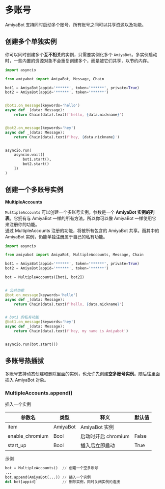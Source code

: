 # 多账号

AmiyaBot 支持同时启动多个账号，所有账号之间可以共享资源以及功能。

## 创建多个单独实例

你可以同时创建多个**互不相关**的实例，只需要实例化多个 `AmiyaBot`。多实例启动时，一些内置的资源对象不会重复创建多个，而是被它们共享，以节约内存。

```python
import asyncio

from amiyabot import AmiyaBot, Message, Chain

bot1 = AmiyaBot(appid='******', token='******', private=True)
bot2 = AmiyaBot(appid='******', token='******')


@bot1.on_message(keywords='hello')
async def _(data: Message):
    return Chain(data).text(f'hello, {data.nickname}')


@bot2.on_message(keywords='hey')
async def _(data: Message):
    return Chain(data).text(f'hey, {data.nickname}')


asyncio.run(
    asyncio.wait([
        bot1.start(),
        bot2.start()
    ])
)
```

## 创建一个多账号实例

**MultipleAccounts**

`MultipleAccounts` 可以创建一个多账号实例，参数是一个 **AmiyaBot 实例的列表**。它拥有与 AmiyaBot 一样的所有方法，所以你可以像 AmiyaBot 一样使用它来注册你的功能。<br>
通过 MultipleAccounts 注册的功能，将被所有包含的 AmiyaBot 共享。而其中的 AmiyaBot 实例，仍能单独注册属于自己的私有功能。

```python {8}
import asyncio

from amiyabot import AmiyaBot, MultipleAccounts, Message, Chain

bot1 = AmiyaBot(appid='******', token='******', private=True)
bot2 = AmiyaBot(appid='******', token='******')

bot = MultipleAccounts([bot1, bot2])


# 公共功能
@bot.on_message(keywords='hello')
async def _(data: Message):
    return Chain(data).text(f'hello, {data.nickname}')


# bot1 的私有功能
@bot1.on_message(keywords='hey')
async def _(data: Message):
    return Chain(data).text(f'hey, my name is Amiyabot')


asyncio.run(bot.start())
```

## 多账号热插拔

多账号支持动态创建和删除里面的实例，也允许先创建**空多账号实例**。随后往里面插入 AmiyaBot 对象。

### MultipleAccounts.append()

插入一个实例

| 参数名             | 类型       | 释义             | 默认值   |
|-----------------|----------|----------------|-------|
| item            | AmiyaBot | AmiyaBot 实例    |       |
| enable_chromium | Bool     | 启动时开启 chromium | False |
| start_up        | Bool     | 插入后立即启动        | True  |

示例

```python
bot = MultipleAccounts()  // 创建一个空多账号
...
bot.append(AmiyaBot(...)) // 插入一个实例
del bot[appid]            // 删除实例，同时关闭实例的连接
```
